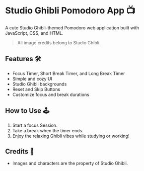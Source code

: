 # Studio Ghibli Pomodoro App 📺

A cute Studio Ghibli-themed Pomodoro web application built with JavaScript, CSS, and HTML.

> All image credits belong to Studio Ghibli.

## Features 🛠️
- Focus Timer, Short Break Timer, and Long Break Timer
- Simple and cozy UI
- Studio Ghibli backgrounds
- Reset and Skip Buttons
- Customize focus and break durations

## How to Use 🕹️
1. Start a focus Session.
2. Take a break when the timer ends.
3. Enjoy the relaxing Ghibli vibes while studying or working!

## Credits 👾
- Images and characters are the property of Studio Ghibli.